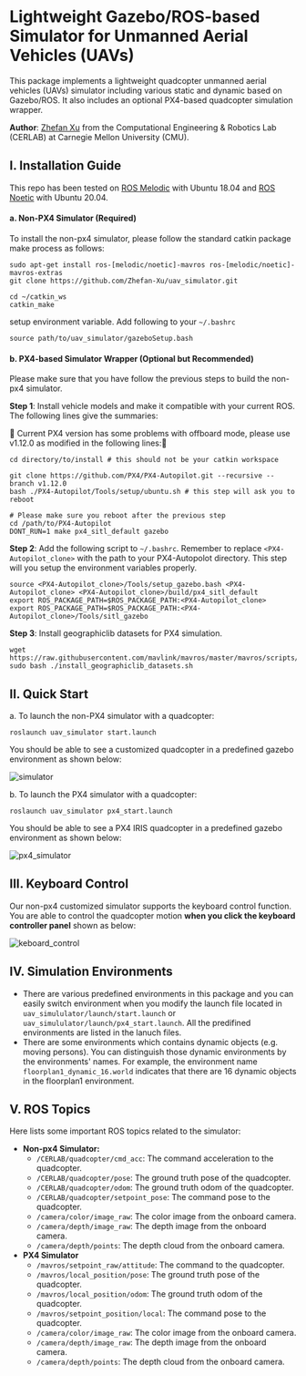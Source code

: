 # Lightweight Gazebo/ROS-based Simulator for Unmanned Aerial Vehicles (UAVs)
This package implements a lightweight quadcopter unmanned aerial vehicles (UAVs) simulator including various static and dynamic based on Gazebo/ROS. It also includes an optional PX4-based quadcopter simulation wrapper.

**Author**: [Zhefan Xu](https://zhefanxu.com/) from the Computational Engineering & Robotics Lab (CERLAB) at Carnegie Mellon University (CMU).

## I. Installation Guide
This repo has been tested on [ROS Melodic](http://wiki.ros.org/ROS/Installation) with Ubuntu 18.04 and [ROS Noetic](http://wiki.ros.org/ROS/Installation) with Ubuntu 20.04.
#### a. Non-PX4 Simulator (Required)
To install the non-px4 simulator, please follow the standard catkin package make process as follows:
```
sudo apt-get install ros-[melodic/noetic]-mavros ros-[melodic/noetic]-mavros-extras
git clone https://github.com/Zhefan-Xu/uav_simulator.git

cd ~/catkin_ws
catkin_make
```

setup environment variable. Add following to your ```~/.bashrc```
```
source path/to/uav_simulator/gazeboSetup.bash
```
#### b. PX4-based Simulator Wrapper (Optional but Recommended)
Please make sure that you have follow the previous steps to build the non-px4 simulator.

**Step 1**: Install vehicle models and make it compatible with your current ROS. The following lines give the summaries:

&#x1F34E; Current PX4 version has some problems with offboard mode, please use v1.12.0 as modified in the following lines:&#x1F34E;
```
cd directory/to/install # this should not be your catkin workspace

git clone https://github.com/PX4/PX4-Autopilot.git --recursive --branch v1.12.0
bash ./PX4-Autopilot/Tools/setup/ubuntu.sh # this step will ask you to reboot

# Please make sure you reboot after the previous step
cd /path/to/PX4-Autopilot
DONT_RUN=1 make px4_sitl_default gazebo
```
**Step 2**: Add the following script to ```~/.bashrc```. Remember to replace ```<PX4-Autopilot_clone>``` with the path to your PX4-Autopolot directory. This step will you setup the environment variables properly.
```
source <PX4-Autopilot_clone>/Tools/setup_gazebo.bash <PX4-Autopilot_clone> <PX4-Autopilot_clone>/build/px4_sitl_default
export ROS_PACKAGE_PATH=$ROS_PACKAGE_PATH:<PX4-Autopilot_clone>
export ROS_PACKAGE_PATH=$ROS_PACKAGE_PATH:<PX4-Autopilot_clone>/Tools/sitl_gazebo
```
**Step 3**: Install geographiclib datasets for PX4 simulation.
```
wget https://raw.githubusercontent.com/mavlink/mavros/master/mavros/scripts/install_geographiclib_datasets.sh
sudo bash ./install_geographiclib_datasets.sh  
```



## II. Quick Start
a. To launch the non-PX4 simulator with a quadcopter:
```
roslaunch uav_simulator start.launch
```

You should be able to see a customized quadcopter in a predefined gazebo environment as shown below: 

![simulator](https://github.com/Zhefan-Xu/uav_simulator/assets/55560905/32f1a2d1-becb-4854-b6e1-161118b319f4)


b. To launch the PX4 simulator with a quadcopter:
```
roslaunch uav_simulator px4_start.launch
```

You should be able to see a PX4 IRIS quadcopter in a predefined gazebo environment as shown below: 

![px4_simulator](https://github.com/Zhefan-Xu/uav_simulator/assets/55560905/fbcb0100-51cf-445a-bfa0-25dc96ab022e)

## III. Keyboard Control
Our non-px4 customized simulator supports the keyboard control function. You are able to control the quadcopter motion **when you click the keyboard controller panel** shown as below:

![keboard_control](https://github.com/Zhefan-Xu/uav_simulator/assets/55560905/989fd8eb-28d6-4927-a021-2b191765ed82)


## IV. Simulation Environments
- There are various predefined environments in this package and you can easily switch environment when you modify the launch file located in ```uav_simululator/launch/start.launch``` or ```uav_simululator/launch/px4_start.launch```. All the predifined environments are listed in the lanuch files.
- There are some environments which contains dynamic objects (e.g. moving persons). You can distinguish those dynamic environments by the environments' names. For example, the environment name ```floorplan1_dynamic_16.world``` indicates that there are 16 dynamic objects in the floorplan1 environment.


## V. ROS Topics
Here lists some important ROS topics related to the simulator:
- **Non-px4 Simulator:**
  - ```/CERLAB/quadcopter/cmd_acc```: The command acceleration to the quadcopter.
  - ```/CERLAB/quadcopter/pose```: The ground truth pose of the quadcopter.
  - ```/CERLAB/quadcopter/odom```: The ground truth odom of the quadcopter.
  - ```/CERLAB/quadcopter/setpoint_pose```: The command pose to the quadcopter.
  - ```/camera/color/image_raw```: The color image from the onboard camera.
  - ```/camera/depth/image_raw```: The depth image from the onboard camera.
  - ```/camera/depth/points```: The depth cloud from the onboard camera.
- **PX4 Simulator**
  - ```/mavros/setpoint_raw/attitude```: The command to the quadcopter.
  - ```/mavros/local_position/pose```: The ground truth pose of the quadcopter.
  - ```/mavros/local_position/odom```: The ground truth odom of the quadcopter.
  - ```/mavros/setpoint_position/local```: The command pose to the quadcopter.
  - ```/camera/color/image_raw```: The color image from the onboard camera.
  - ```/camera/depth/image_raw```: The depth image from the onboard camera.
  - ```/camera/depth/points```: The depth cloud from the onboard camera.


